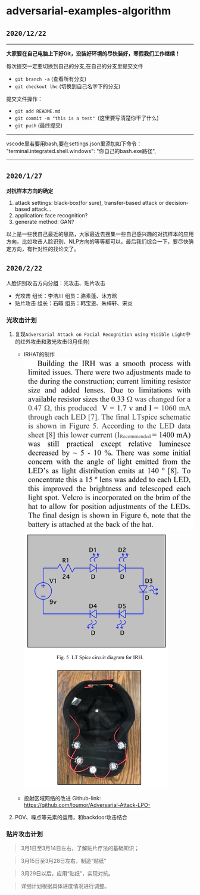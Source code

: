 ﻿# adversarial-examples-algorithm

## `2020/12/22`
---
**大家要在自己电脑上下好Git，没装好环境的尽快装好，寒假我们工作继续！**


每次提交一定要切换到自己的分支,在自己的分支里提交文件

* `git branch -a` (查看所有分支)
* `git checkout lhc` (切换到自己名字下的分支)


提交文件操作：

* `git add README.md`
* `git commit -m "this is a test" `(这里要写清楚你干了什么)
* `git push` (最终提交)

---
vscode里若要用bash,要在settings.json里添加如下命令：
"terminal.integrated.shell.windows": "你自己的bash.exe路径",

---
## `2020/1/27`
**对抗样本方向的确定**

1. attack settings: black-box(for sure), transfer-based attack or decision-based attack...
2. application: face recognition? 
3. generate method: GAN?

以上是一些我自己最近的思路，大家最近去搜集一些自己感兴趣的对抗样本的应用方向，比如攻击人脸识别、NLP方向的等等都可以，最后我们综合一下，要尽快确定方向，有针对性的找论文了。



## `2020/2/22`

人脸识别攻击方向分组：光攻击、贴片攻击

- 光攻击
  组长：李浩川
  组员：骆素蓬、沐方晗
- 贴片攻击
  组长：石暄
  组员：韩宝恩、朱梓轩、宋炎



### 光攻击计划

1. 复现`Adversarial Attack on Facial Recognition using Visible Light`中的红外攻击和激光攻击(3月任务)
   - IRHAT的制作
    ![avatar](https://github.com/Spidey0918/adversarial-examples-algorithm/blob/main/images/QQ%E5%9B%BE%E7%89%8720210301133354.png)
   ![avatar](https://github.com/Spidey0918/adversarial-examples-algorithm/blob/main/images/QQ%E5%9B%BE%E7%89%8720210301133333.png)
   
   
   - 投射区域网络的改进
     Github-link: https://github.com/loumor/Adversarial-Attack-LPO-
   
2. POV、噪点等元素的运用，和backdoor攻击结合



### 贴片攻击计划

> 3月1日至3月14日左右，了解贴片疗法的基础知识；

> 3月15日至3月28日左右，制造“贴纸”

> 3月29日以后，应用“贴纸”，实现对抗。

> 详细计划根据具体进度情况进行调整。